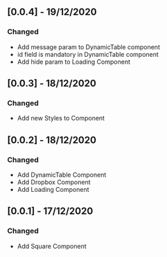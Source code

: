 ## [0.0.4] - 19/12/2020

### Changed

-   Add message param to DynamicTable component
-   id field is mandatory in DynamicTable component
-   Add hide param to Loading Component

## [0.0.3] - 18/12/2020

### Changed

-   Add new Styles to Component

## [0.0.2] - 18/12/2020

### Changed

-   Add DynamicTable Component
-   Add Dropbox Component
-   Add Loading Component

## [0.0.1] - 17/12/2020

### Changed

-   Add Square Component
